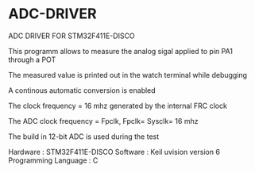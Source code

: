 # ADC-DRIVER
ADC DRIVER FOR STM32F411E-DISCO

This programm allows to measure the analog sigal applied to pin PA1 through a POT

The measured value is printed out in the watch terminal while debugging 

A continous automatic conversion is enabled 

The clock frequency = 16 mhz generated by the internal FRC clock

The ADC clock frequency = Fpclk, Fpclk= Sysclk= 16 mhz

The build in 12-bit ADC is used during the test

Hardware : STM32F411E-DISCO
Software : Keil uvision version 6
Programming Language : C
